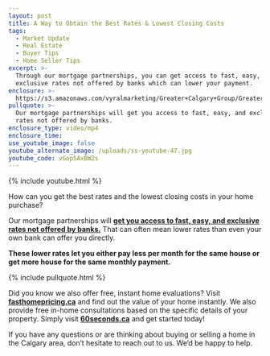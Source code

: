 ```yaml
---
layout: post
title: A Way to Obtain the Best Rates & Lowest Closing Costs
tags:
  - Market Update
  - Real Estate
  - Buyer Tips
  - Home Seller Tips
excerpt: >-
  Through our mortgage partnerships, you can get access to fast, easy, and
  exclusive rates not offered by banks which can lower your payment.
enclosure: >-
  https://s3.amazonaws.com/vyralmarketing/Greater+Calgary+Group/Greater+Property+Group+Calgary-+A+Way+to+Obtain+the+Best+Rates+%2526+Lowest+Closing+Costs.mp4
pullquote: >-
  Our mortgage partnerships will get you access to fast, easy, and exclusive
  rates not offered by banks.
enclosure_type: video/mp4
enclosure_time:
use_youtube_image: false
youtube_alternate_image: /uploads/ss-youtube-47.jpg
youtube_code: vGop5AxBW2s
---
```



{% include youtube.html %}

How can you get the best rates and the lowest closing costs in your home purchase?

Our mortgage partnerships will **[get you access to fast, easy, and exclusive rates not offered by banks.](http://60seconds.ca/)** That can often mean lower rates than even your own bank can offer you directly.

**These lower rates let you either pay less per month for the same house or get more house for the same monthly payment.**

{% include pullquote.html %}

Did you know we also offer free, instant home evaluations? Visit [**fasthomepricing.ca**](http://www.greaterpropertygroup.com/cma-calgary.php) and find out the value of your home instantly. We also provide free in-home consultations based on the specific details of your property. Simply visit **[60seconds.ca](http://60seconds.ca/)** and get started today!

If you have any questions or are thinking about buying or selling a home in the Calgary area, don’t hesitate to reach out to us. We’d be happy to help.